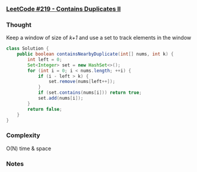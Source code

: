 ### [LeetCode #219 - Contains Duplicates II](https://leetcode.com/problems/contains-duplicate-ii/description/)

### Thought
Keep a window of size of *k+1* and use a set to track elements in the window


```java
class Solution {
    public boolean containsNearbyDuplicate(int[] nums, int k) {
        int left = 0;
        Set<Integer> set = new HashSet<>();
        for (int i = 0; i < nums.length; ++i) {
            if (i - left > k) {
                set.remove(nums[left++]);
            }
            if (set.contains(nums[i])) return true;
            set.add(nums[i]);
        }
        return false;
    }
}
```
### Complexity 
O(N) time & space
### Notes